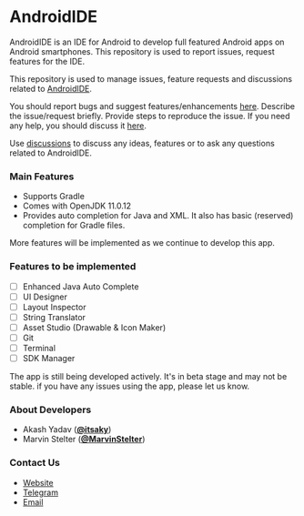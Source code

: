 # AndroidIDE
AndroidIDE is an IDE for Android to develop full featured Android apps on Android smartphones. This repository is used to report issues, request features for the IDE.

This repository is used to manage issues, feature requests and discussions related to [AndroidIDE](https://androidide.com).

You should report bugs and suggest features/enhancements [here](https://github.com/itsaky/AndroidIDE/issues).
Describe the issue/request briefly. Provide steps to reproduce the issue. If you need any help, you should discuss it [here](https://github.com/itsaky/AndroidIDE/discussions).

Use [discussions](https://github.com/itsaky/AndroidIDE/discussions) to discuss any ideas, features or to ask any questions related to AndroidIDE. 

### Main Features
- Supports Gradle
- Comes with OpenJDK 11.0.12
- Provides auto completion for Java and XML. It also has basic (reserved) completion for Gradle files.

More features will be implemented as we continue to develop this app.

### Features to be implemented
- [ ] Enhanced Java Auto Complete
- [ ] UI Designer
- [ ] Layout Inspector
- [ ] String Translator
- [ ] Asset Studio (Drawable & Icon Maker)
- [ ] Git
- [ ] Terminal
- [ ] SDK Manager

The app is still being developed actively. It's in beta stage and may not be stable. if you have any issues using the app, please let us know.

### About Developers
- Akash Yadav ([**@itsaky**](https://github.com/itsaky))
- Marvin Stelter ([**@MarvinStelter**](https://github.com/MarvinStelter))

### Contact Us
- [Website](https://androidide.com)
- [Telegram](https://t.me/androidide_discussions)
- [Email](mailto:contact@androidide.com)

